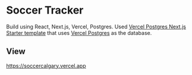 # Soccer Tracker
Build using React, Next.js, Vercel, Postgres.
Used [Vercel Postgres Next.js Starter template](https://vercel.com/templates/next.js/postgres-starter) that uses [Vercel Postgres](https://vercel.com/postgres) as the database.

## View

https://soccercalgary.vercel.app
